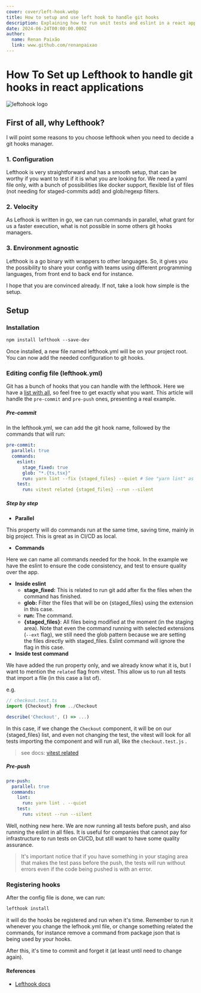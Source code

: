```yaml
---
cover: cover/left-hook.webp
title: How to setup and use left hook to handle git hooks
description: Explaining how to run unit tests and eslint in a react application
date: 2024-06-24T00:00:00.000Z
author:
  name: Renan Paixão
  link: www.github.com/renanpaixao
---
```


# How To Set up Lefthook to handle git hooks in react applications

<img alt="leftohook logo" src="4.lefthook/lefthook.svg"/>

## First of all, why Lefthook?

I will point some reasons to you choose lefthook when you need to decide a git hooks manager.

### 1. Configuration

Lefthook is very straightforward and has a smooth setup, that can be worthy if you want to test if it is what you are looking for. We need a yaml file only, with a bunch of possibilities like docker support, flexible list of files (not needing for staged-commits add) and glob/regexp filters.

### 2. Velocity

As Lefhook is written in go, we can run commands in parallel, what grant for us a faster execution, what is not possible in some others git hooks managers.

### 3. Environment agnostic

Lefthook is a go binary with wrappers to other languages. So, it gives you the possibility to share your config with teams using different programming languages, from front end to back end for instance.

I hope that you are convinced already. If not, take a look how simple is the setup.

## Setup

### **Installation**

```md
npm install lefthook --save-dev
```

Once installed, a new file named lefthook.yml will be on your project root. You can now add the needed configuration to git hooks.

### **Editing config file (lefthook.yml)**

Git has a bunch of hooks that you can handle with the lefthook. Here we have a [list with all](https://git-scm.com/docs/githooks), so feel free to get exactly what you want. This article will handle the `pre-commit` and `pre-push` ones, presenting a real example.

##### **Pre-commit**

In the lefthook.yml, we can add the git hook name, followed by the commands that will run:

```yaml
pre-commit:
  parallel: true
  commands:
    eslint:
      stage_fixed: true
      glob: "*.{ts,tsx}"
      run: yarn lint --fix {staged_files} --quiet # See "yarn lint" as eslint --ext ts,tsx
    test:
      run: vitest related {staged_files} --run --silent
```

##### **Step by step**

- **Parallel**

This property will do commands run at the same time, saving time, mainly in big project. This is great as in CI/CD as local.

- **Commands**

Here we can name all commands needed for the hook. In the example we have the eslint to ensure the code consistency, and test to ensure quality over the app.

- **Inside eslint**
  - **stage_fixed:** This is related to run git add after fix the files when the command has finished.
  - **glob:** Filter the files that will be on {staged\_files} using the extension in this case.
  - **run:** The command.
  - **{staged\_files}**: All files being modified at the moment (in the staging area). Note that even the command running with selected extensions (`--ext` flag), we still need the glob pattern because we are setting the files directly with staged\_files. Eslint command will ignore the flag in this case.
- **Inside test command**

We have added the run property only, and we already know what it is, but I want to mention the `related` flag from vitest. This allow us to run all tests that import a file (in this case a list of).

e.g.

```js [checkout.test.ts]
// checkout.test.ts
import {Checkout} from ../Checkout

describe('Checkout', () => ...)
```

In this case, if we change the `Checkout` component, it will be on our {staged\_files} list, and even not changing the test, the vitest will look for all tests importing the component and will run all, like the `checkout.test.js` .

> see docs: [vitest related](https://vitest.dev/guide/cli.html#vitest-related)

##### **Pre-push**

```yaml
pre-push:
  parallel: true
  commands:
    lint:
      run: yarn lint . --quiet
    test:
      run: vitest --run --silent
```

Well, nothing new here. We are now running all tests before push, and also running the eslint in all files. It is useful for companies that cannot pay for infrastructure to run tests on CI/CD, but still want to have some quality assurance.

> It's important notice that if you have something in your staging area that makes the test pass before the push, the tests will run without errors even if the code being pushed is with an error.

### Registering hooks

After the config file is done, we can run:

```md
lefthook install
```

it  will do the hooks be registered and run when it's time. Remember to run it whenever you change the lefhook.yml file, or change something related the commands, for instance remove a command from package json that is being used by your hooks.

After this, it's time to commit and forget it (at least until need to change again).

#### References

- [Lefthook docs](https://github.com/evilmartians/lefthook)
